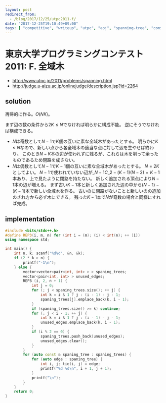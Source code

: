 ```yaml
---
layout: post
redirect_from:
  - /blog/2017/12/25/utpc2011-f/
date: "2017-12-25T19:10:49+09:00"
tags: [ "competitive", "writeup", "utpc", "aoj", "spanning-tree", "construction" ]
---
```


# 東京大学プログラミングコンテスト2011: F. 全域木

-   <http://www.utpc.jp/2011/problems/spanning.html>
-   <http://judge.u-aizu.ac.jp/onlinejudge/description.jsp?id=2264>

## solution

再帰的に作る。$O(NK)$。

まず辺の数の条件から$2K \le N$でなければ明らかに構成不能。
逆にそうでなければ構成できる。

-   $N$は奇数として$N-1$で$K$個の互いに素な全域木があったとする。
    明らかに$K \le N$なので、新しい点から各全域木の適当な点に対して辺を生やせば終わり。
    このとき$N - K$本の辺が使われずに残るが、これらは木を削って余ったものであるため閉路を成さない。
-   $N$は偶数として$N-1$で$K-1$個の互いに素な全域木があったとする。
    $N = 2K$としてよい。
    $N-1$で使われていない辺が${}\_{N-1}C\_2 - (K-1)(N-2) = K - 1$本あり、上で見たように閉路を持たない。
    新しく追加される頂点により$N-1$本の辺が増える。
    まず古い$K-1$本と新しく追加された辺の中から$(N-1)-(K-1)$本で新しい全域木を作る。
    古いのに閉路がないことと新しいのの追加のされ方から必ず木にできる。
    残った$K-1$本で$N$が奇数の場合と同様にすれば完成。

## implementation

``` c++
#include <bits/stdc++.h>
#define REP3(i, m, n) for (int i = (m); (i) < int(n); ++ (i))
using namespace std;

int main() {
    int n, k; scanf("%d%d", &n, &k);
    if (2 * k > n) {
        printf("-1\n");
    } else {
        vector<vector<pair<int, int> > > spaning_trees;
        vector<pair<int, int> > unused_edges;
        REP3 (i, 2, n + 1) {
            int j = 0;
            for (; j < spaning_trees.size(); ++ j) {
                int k = i & 1 ? j : (i - 1) - j - 1;
                spaning_trees[j].emplace_back(k, i - 1);
            }
            if (spaning_trees.size() >= k) continue;
            for (; j < i - 1; ++ j) {
                int k = i & 1 ? j : (i - 1) - j - 1;
                unused_edges.emplace_back(k, i - 1);
            }
            if (i % 2 == 0) {
                spaning_trees.push_back(unused_edges);
                unused_edges.clear();
            }
        }
        for (auto const & spaning_tree : spaning_trees) {
            for (auto edge : spaning_tree) {
                int i, j; tie(i, j) = edge;
                printf("%d %d\n", i + 1, j + 1);
            }
            printf("\n");
        }
    }
    return 0;
}
```
